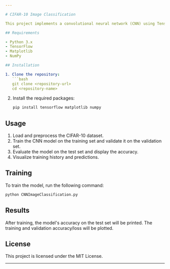 ```yaml
---

# CIFAR-10 Image Classification

This project implements a convolutional neural network (CNN) using TensorFlow to classify images from the CIFAR-10 dataset.

## Requirements

- Python 3.x
- TensorFlow
- Matplotlib
- NumPy

## Installation

1. Clone the repository:
   ```bash
   git clone <repository-url>
   cd <repository-name>
   ```

2. Install the required packages:
   ```bash
   pip install tensorflow matplotlib numpy
   ```

## Usage

1. Load and preprocess the CIFAR-10 dataset.
2. Train the CNN model on the training set and validate it on the validation set.
3. Evaluate the model on the test set and display the accuracy.
4. Visualize training history and predictions.

## Training

To train the model, run the following command:
```bash
python CNNImageClassification.py
```

## Results

After training, the model's accuracy on the test set will be printed. The training and validation accuracy/loss will be plotted.

## License

This project is licensed under the MIT License.

---
```

